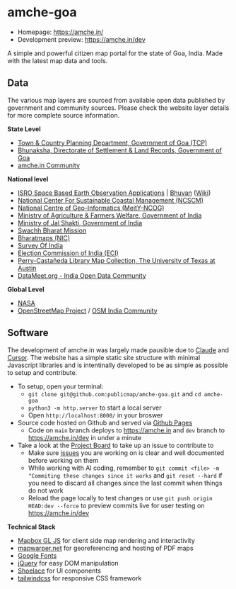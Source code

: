 # amche-goa

- Homepage: https://amche.in/
- Development preview: https://amche.in/dev

A simple and powerful citizen map portal for the state of Goa, India. Made with the latest map data and tools.

## Data

The various map layers are sourced from available open data published by government and community sources. Please check the website layer details for more complete source information.

**State Level**
- [Town & Country Planning Department, Government of Goa (TCP)](https://tcp.goa.gov.in/)
- [Bhunaksha, Directorate of Settlement & Land Records, Government of Goa](https://bhunaksha.goa.gov.in/bhunaksha/)
- [amche.in Community](https://github.com/publicmap/amche-goa/issues)

**National level**
- [ISRO Space Based Earth Observation Applications](https://www.isro.gov.in/SpaceBasedEarthObservationServices.html) | [Bhuvan](https://bhuvan-app1.nrsc.gov.in/) ([Wiki](https://bhuvan.nrsc.gov.in/wiki/index.php/List_of_Vector_(Thematic_Maps)_datasets))
- [National Center For Sustainable Coastal Management (NCSCM)](https://czmp.ncscm.res.in/)
- [National Centre of Geo-Informatics (MeitY-NCOG)](https://mss.ncog.gov.in/login)
- [Ministry of Agriculture & Farmers Welfare, Government of India](https://soilhealth.dac.gov.in/slusi-visualisation/)
- [Ministry of Jal Shakti, Government of India](https://indiawris.gov.in/)
- [Swachh Bharat Mission](https://sbm-g-esriindia1.hub.arcgis.com/)
- [Bharatmaps (NIC)](https://bharatmaps.gov.in/BharatMaps/Home/Map)
- [Survey Of India](https://onlinemaps.surveyofindia.gov.in/FreeMapSpecification.aspx)
- [Election Commission of India (ECI)](https://www.eci.gov.in/delimitation)
- [Perry-Castañeda Library Map Collection, The University of Texas at Austin](https://maps.lib.utexas.edu/maps/ams/india/)
- [DataMeet.org - India Open Data Community](https://datameet.org/)

**Global Level**

- [NASA](https://asterweb.jpl.nasa.gov/gdem.asp)
- [OpenStreetMap Project](https://www.openstreetmap.org/#map=12/15.4661/73.8604) / [OSM India Community](https://www.openstreetmap.in/)

## Software

The development of amche.in was largely made pausible due to [Claude](https://claude.ai/) and [Cursor](https://www.cursor.com/). The website has a simple static site structure with minimal Javascript libraries and is intentinally developed to be as simple as possible to setup and contribute.

- To setup, open your terminal:
  - `git clone git@github.com:publicmap/amche-goa.git` and `cd amche-goa`
  - `python3 -m http.server` to start a local server
  - Open `http://localhost:8000/` in your broswer
- Source code hosted on Github and served via [Github Pages](https://pages.github.com/)
  - Code on `main` branch deploys to https://amche.in and `dev` branch to https://amche.in/dev in under a minute
- Take a look at the [Project Board](https://github.com/publicmap/amche-goa/projects) to take up an issue to contribute to
  - Make sure [issues](https://github.com/publicmap/amche-goa/issues) you are working on is clear and well documented before working on them
  - While working with AI coding, remember to `git commit <file> -m "Commiting these changes since it works` and `git reset --hard` if you need to discard all changes since the last commit when things do not work
  - Reload the page locally to test changes or use `git push origin HEAD:dev --force` to preview commits live for user testing on https://amche.in/dev

**Technical Stack**

- [Mapbox GL JS](https://www.mapbox.com/mapbox-gljs) for client side map rendering and interactivity
- [mapwarper.net](https://mapwarper.net/layers/2054) for georeferencing and hosting of PDF maps
- [Google Fonts](https://fonts.gstatic.com)
- [jQuery](https://jquery.com/) for easy DOM manipulation
- [Shoelace](https://shoelace.style/) for UI components
- [tailwindcss](https://tailwindcss.com/) for responsive CSS framework



